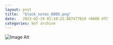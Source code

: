 ```yaml
---
layout:	post
title:	"black_notes_0005.png"
date:	2023-02-19 01:10:22.887477819 +0000 UTC
categories:	kof archive
---
```


![Image Alt](https://k0f.github.io/assets/black_notes_0005.png)